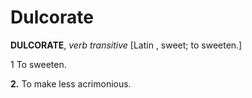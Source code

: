 # Dulcorate

**DULCORATE**, _verb transitive_ \[Latin , sweet; to sweeten.\]

1 To sweeten.

**2.** To make less acrimonious.